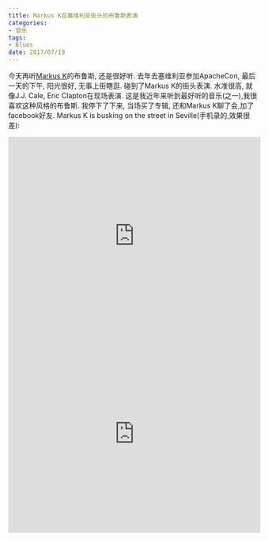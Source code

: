 ```yaml
---
title: Markus K在塞维利亚街头的布鲁斯表演
categories:
- 音乐
tags:
- Blues
date: 2017/07/19
---
```

今天再听[Markus K](http://www.markus-k.com/)的布鲁斯, 还是很好听.
去年去塞维利亚参加ApacheCon, 最后一天的下午, 阳光很好, 无事上街瞎逛. 碰到了Markus K的街头表演. 水准很高, 就像J.J. Cale, Eric Clapton在现场表演. 这是我近年来听到最好听的音乐(之一),我很喜欢这种风格的布鲁斯.
我停下了下来, 当场买了专辑, 还和Markus K聊了会,加了facebook好友.
Markus K is busking on the street in Seville(手机录的,效果很差):
<!--more-->
<iframe height=400 width=510 src='http://player.youku.com/embed/XMTg1NTIzNTI4MA==' frameborder=0 'allowfullscreen'></iframe>
<iframe height=400 width=510 src='http://player.youku.com/embed/XMTg1NTI2MjUzNg==' frameborder=0 'allowfullscreen'></iframe>
